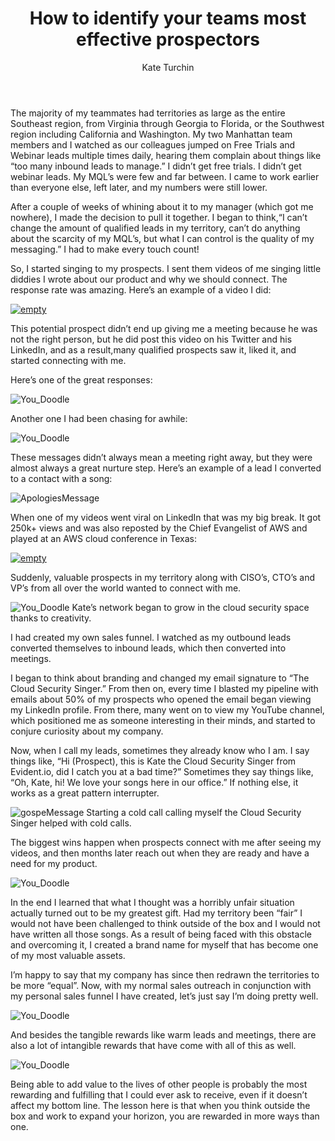 ﻿---
title: How to identify your teams most effective prospectors
description: It was the first day of my first inside sales job and I was ecstatic to find out my sales territory was New York City—until I found out it was only about 3 square miles of it. My company had made a decision to go after Manhattan, divvy it up into three “micro-territories” and assign me as one of the lucky 3 to get one of these patches
coverImage: 
publishDate: Mar 13, 2018

author: Kate Turchin
authorProfile: Kate Turchin is helping make cloud security a lot more fun for geeks and nerds everywhere. By day, she's a Cloud Security Advocate at Evident.Io.  By night, she is the Cloud Security Singer
authorImage: /img/KateTurchin.png
---

The majority of my teammates had territories as large as the entire Southeast region, from Virginia through Georgia to Florida, or the Southwest region including California and Washington. My two Manhattan team members and I watched as our colleagues jumped on Free Trials and Webinar leads multiple times daily, hearing them complain about things like “too many inbound leads to manage.” I didn’t get free trials. I didn’t get webinar leads. My MQL’s were few and far between. I came to work earlier than everyone else, left later, and my numbers were still lower.

After a couple of weeks of whining about it to my manager (which got me nowhere), I made the decision to pull it together. I began to think,“I can’t change the amount of qualified leads in my territory, can’t do anything about the scarcity of my MQL’s, but what I can control is the quality of my messaging.” I had to make every touch count!

So, I started singing to my prospects. I sent them videos of me singing little diddies I wrote about our product and why we should connect. The response rate was amazing. Here’s an example of a video I did:

[![empty](/img/hi-alan.png)](//play.vidyard.com/rGMpXLuc5UrThjvWyB8NhW.html?v=3.1.1)

This potential prospect didn’t end up giving me a meeting because he was not the right person, but he did post this video on his Twitter and his LinkedIn, and as a result,many qualified prospects saw it, liked it, and started connecting with me.

Here’s one of the great responses:

![You_Doodle](/img/You_Doodle.jpg)

Another one I had been chasing for awhile:

![You_Doodle](/img/You_Doodle1.jpg)

These messages didn’t always mean a meeting right away, but they were almost always a great nurture step. Here’s an example of a lead I converted to a contact with a song:

![ApologiesMessage](/img/ApologiesMessage.jpg)

When one of my videos went viral on LinkedIn that was my big break. It got 250k+ views and was also reposted by the Chief Evangelist of AWS and played at an AWS cloud conference in Texas:

[![empty](/img/kate-song-at-automating.png)](https://www.youtube.com/embed/KXepN0EccuA)

Suddenly, valuable prospects in my territory along with CISO’s, CTO’s and VP’s from all over the world wanted to connect with me.

![You_Doodle](/img/You_Doodle2.jpg) Kate’s network began to grow in the cloud security space thanks to creativity.

I had created my own sales funnel. I watched as my outbound leads converted themselves to inbound leads, which then converted into meetings.

I began to think about branding and changed my email signature to “The Cloud Security Singer.” From then on, every time I blasted my pipeline with emails about 50% of my prospects who opened the email began viewing my LinkedIn profile. From there, many went on to view my YouTube channel, which positioned me as someone interesting in their minds, and started to conjure curiosity about my company.

Now, when I call my leads, sometimes they already know who I am. I say things like, “Hi (Prospect), this is Kate the Cloud Security Singer from Evident.io, did I catch you at a bad time?” Sometimes they say things like, “Oh, Kate, hi! We love your songs here in our office.” If nothing else, it works as a great pattern interrupter.

![gospeMessage](/img/gospeMessage.jpg) Starting a cold call calling myself the Cloud Security Singer helped with cold calls.

The biggest wins happen when prospects connect with me after seeing my videos, and then months later reach out when they are ready and have a need for my product.

![You_Doodle](/img/You_Doodle3.jpg)

In the end I learned that what I thought was a horribly unfair situation actually turned out to be my greatest gift. Had my territory been “fair” I would not have been challenged to think outside of the box and I would not have written all those songs. As a result of being faced with this obstacle and overcoming it, I created a brand name for myself that has become one of my most valuable assets.

I’m happy to say that my company has since then redrawn the territories to be more “equal”. Now, with my normal sales outreach in conjunction with my personal sales funnel I have created, let’s just say I’m doing pretty well.

![You_Doodle](/img/You_Doodle4.jpg)

And besides the tangible rewards like warm leads and meetings, there are also a lot of intangible rewards that have come with all of this as well.

![You_Doodle](/img/You_Doodle5.jpg)

Being able to add value to the lives of other people is probably the most rewarding and fulfilling that I could ever ask to receive, even if it doesn’t affect my bottom line. The lesson here is that when you think outside the box and work to expand your horizon, you are rewarded in more ways than one.